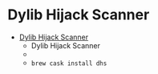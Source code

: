 # Dylib Hijack Scanner
- [Dylib Hijack Scanner](https://objective-see.com/products/dhs.html)
  -  Dylib Hijack Scanner
  - 
  - `brew cask install dhs`
